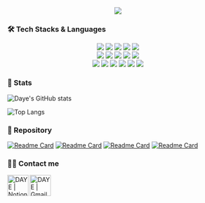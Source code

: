 <div align= "center">
    <img src="https://capsule-render.vercel.app/api?type=transparent&color=0:00e0bb,100:00c26e&height=180&text=Hello%20World🤚%20I'm%20Daye!!&animation=&fontColor=40a080&fontSize=60" />
</div>

### 🛠️ Tech Stacks & Languages
<div style="margin: 0 auto; text-align: center;"> <img src="https://img.shields.io/badge/Bootstrap-7952B3?style=flat-square&logo=Bootstrap&logoColor=white">
  <img src="https://img.shields.io/badge/CSS3-1572B6?style=flat-square&logo=CSS3&logoColor=white">
  <img src="https://img.shields.io/badge/Figma-F24E1E?style=flat-square&logo=Figma&logoColor=white">
  <img src="https://img.shields.io/badge/Github-181717?style=flat-square&logo=Github&logoColor=white">
  <img src="https://img.shields.io/badge/HTML5-E34F26?style=flat-square&logo=HTML5&logoColor=white">
  <br/><img src="https://img.shields.io/badge/Typescript-3178C6?style=flat-square&logo=Typescript&logoColor=white">
  <img src="https://img.shields.io/badge/Javascript-F7DF1E?style=flat-square&logo=Javascript&logoColor=white">
  <img src="https://img.shields.io/badge/Java-007396?style=flat&logo=OpenJDK&logoColor=white"/>
  <img src="https://img.shields.io/badge/Next.js-000000?style=flat-square&logo=Next.js&logoColor=white">
  <img src="https://img.shields.io/badge/React-61DAFB?style=flat-square&logo=React&logoColor=white">
  <br/><img src="https://img.shields.io/badge/Node.js-339933?style=flat-square&logo=Node.js&logoColor=white">
  <img src="https://img.shields.io/badge/Vercel-000000?style=flat-square&logo=Vercel&logoColor=white">
  <img src="https://img.shields.io/badge/MariaDB-003545?style=flat-square&logo=MariaDB&logoColor=white">
  <img src="https://img.shields.io/badge/Oracle-F80000?style=flat-square&logo=Oracle&logoColor=white">
  <img src="https://img.shields.io/badge/MySQL-4479A1?style=flat-square&logo=MySQL&logoColor=white">
  <img src="https://img.shields.io/badge/Linux-FCC624?style=flat-square&logo=Linux&logoColor=white">
</div>

### 🤔 Stats

![Daye's GitHub stats](https://github-readme-stats.vercel.app/api?username=EstherC1150&show_icons=true&theme=aura)

![Top Langs](https://github-readme-stats.vercel.app/api/top-langs/?username=EstherC1150&layout=compact&theme=neon)

### 📁 Repository

[![Readme Card](https://github-readme-stats.vercel.app/api/pin/?username=EstherC1150&repo=DaeDaNae&theme=blueberry&cache_seconds=60)](https://github.com/EstherC1150/DaeDaNae)
[![Readme Card](https://github-readme-stats.vercel.app/api/pin/?username=EstherC1150&repo=DaeDaNae_NodeVue&theme=blueberry&cache_seconds=60)](https://github.com/EstherC1150/DaeDaNae_NodeVue)
[![Readme Card](https://github-readme-stats.vercel.app/api/pin/?username=EstherC1150&repo=Dr.ComeProject&theme=blueberry&cache_seconds=60)](https://github.com/EstherC1150/Dr.ComeProject)
[![Readme Card](https://github-readme-stats.vercel.app/api/pin/?username=EstherC1150&repo=Web_SPESATE&theme=blueberry&cache_seconds=60)](https://github.com/EstherC1150/Web_SPESATE)

    
### 🧑‍💻 Contact me
[<img align="left" alt="DAYE | Notion" width="48px" src="https://img.icons8.com/doodle/48/notion.png" />][notion]
[<img align="left" alt="DAYE | Gmail" width="48px" src="https://img.icons8.com/plasticine/100/gmail-new.png" />][email]

[notion]: https://www.notion.so/739dd9cedfa241d6b3bfcd18809d5679
[email]: mailto:daye511@gmail.com
